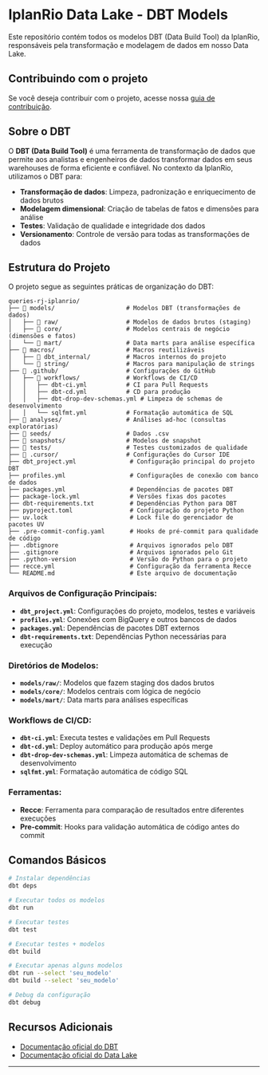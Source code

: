 # IplanRio Data Lake - DBT Models

Este repositório contém todos os modelos DBT (Data Build Tool) da IplanRio, responsáveis pela transformação e modelagem de dados em nosso Data Lake.

## Contribuindo com o projeto

Se você deseja contribuir com o projeto, acesse nossa [guia de contribuição](https://iplan-rio.mintlify.app/data-lake/dbt/guia-de-contribuicao).

## Sobre o DBT

O **DBT (Data Build Tool)** é uma ferramenta de transformação de dados que permite aos analistas e engenheiros de dados transformar dados em seus warehouses de forma eficiente e confiável. No contexto da IplanRio, utilizamos o DBT para:

- **Transformação de dados**: Limpeza, padronização e enriquecimento de dados brutos
- **Modelagem dimensional**: Criação de tabelas de fatos e dimensões para análise
- **Testes**: Validação de qualidade e integridade dos dados
- **Versionamento**: Controle de versão para todas as transformações de dados

## Estrutura do Projeto

O projeto segue as seguintes práticas de organização do DBT:

```
queries-rj-iplanrio/
├── 📁 models/                    # Modelos DBT (transformações de dados)
│   ├── 📁 raw/                   # Modelos de dados brutos (staging)
│   ├── 📁 core/                  # Modelos centrais de negócio (dimensões e fatos)
│   └── 📁 mart/                  # Data marts para análise específica
├── 📁 macros/                    # Macros reutilizáveis
│   ├── 📁 dbt_internal/          # Macros internos do projeto
│   └── 📁 string/                # Macros para manipulação de strings
├── 📁 .github/                   # Configurações do GitHub
│   ├── 📁 workflows/             # Workflows de CI/CD
│   │   ├── dbt-ci.yml           # CI para Pull Requests
│   │   ├── dbt-cd.yml           # CD para produção
│   │   ├── dbt-drop-dev-schemas.yml # Limpeza de schemas de desenvolvimento
│   │   └── sqlfmt.yml           # Formatação automática de SQL
├── 📁 analyses/                  # Análises ad-hoc (consultas exploratórias)
├── 📁 seeds/                     # Dados .csv 
├── 📁 snapshots/                 # Modelos de snapshot
├── 📁 tests/                     # Testes customizados de qualidade
├── 📁 .cursor/                   # Configurações do Cursor IDE
├── dbt_project.yml               # Configuração principal do projeto DBT
├── profiles.yml                  # Configurações de conexão com banco de dados
├── packages.yml                  # Dependências de pacotes DBT
├── package-lock.yml              # Versões fixas dos pacotes
├── dbt-requirements.txt          # Dependências Python para DBT
├── pyproject.toml                # Configuração do projeto Python
├── uv.lock                       # Lock file do gerenciador de pacotes UV
├── .pre-commit-config.yaml       # Hooks de pré-commit para qualidade de código
├── .dbtignore                    # Arquivos ignorados pelo DBT
├── .gitignore                    # Arquivos ignorados pelo Git
├── .python-version               # Versão do Python para o projeto
├── recce.yml                     # Configuração da ferramenta Recce
└── README.md                     # Este arquivo de documentação
```

### **Arquivos de Configuração Principais:**

- **`dbt_project.yml`**: Configurações do projeto, modelos, testes e variáveis
- **`profiles.yml`**: Conexões com BigQuery e outros bancos de dados
- **`packages.yml`**: Dependências de pacotes DBT externos
- **`dbt-requirements.txt`**: Dependências Python necessárias para execução

### **Diretórios de Modelos:**

- **`models/raw/`**: Modelos que fazem staging dos dados brutos
- **`models/core/`**: Modelos centrais com lógica de negócio
- **`models/mart/`**: Data marts para análises específicas

### **Workflows de CI/CD:**

- **`dbt-ci.yml`**: Executa testes e validações em Pull Requests
- **`dbt-cd.yml`**: Deploy automático para produção após merge
- **`dbt-drop-dev-schemas.yml`**: Limpeza automática de schemas de desenvolvimento
- **`sqlfmt.yml`**: Formatação automática de código SQL

### **Ferramentas:**

- **Recce**: Ferramenta para comparação de resultados entre diferentes execuções
- **Pre-commit**: Hooks para validação automática de código antes do commit

## Comandos Básicos

```bash
# Instalar dependências
dbt deps

# Executar todos os modelos
dbt run

# Executar testes
dbt test

# Executar testes + modelos
dbt build

# Executar apenas alguns modelos
dbt run --select 'seu_modelo'
dbt build --select 'seu_modelo'

# Debug da configuração
dbt debug
```

## Recursos Adicionais

- [Documentação oficial do DBT](https://docs.getdbt.com/docs/introduction)
- [Documentação oficial do Data Lake](https://iplan-rio.mintlify.app/data-lake/overview)

---


